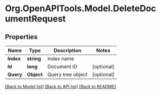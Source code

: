 
# Org.OpenAPITools.Model.DeleteDocumentRequest

## Properties

Name | Type | Description | Notes
------------ | ------------- | ------------- | -------------
**Index** | **string** | Index name | 
**Id** | **long** | Document ID | [optional] 
**Query** | **Object** | Query tree object | [optional] 

[[Back to Model list]](../README.md#documentation-for-models)
[[Back to API list]](../README.md#documentation-for-api-endpoints)
[[Back to README]](../README.md)


